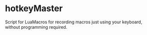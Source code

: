 # hotkeyMaster
Script for LuaMacros for recording macros just using your keyboard, without programming required.
